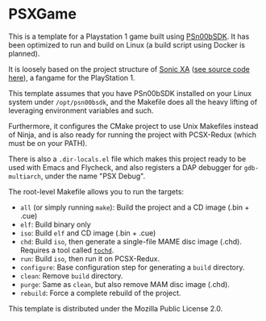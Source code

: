 # PSXGame

This is a template for a Playstation 1 game built using [PSn00bSDK](https://github.com/Lameguy64/PSn00bSDK).
It has been optimized to run and build on Linux (a build script using Docker
is planned).

It is loosely based on the project structure of [Sonic XA](https://luksamuk.itch.io/sonic-the-hedgehog-xa) ([see source code here](https://github.com/luksamuk/engine-psx)), a fangame for the PlayStation 1.

This template assumes that you have PSn00bSDK installed on your Linux system
under `/opt/psn00bsdk`, and the Makefile does all the heavy lifting of
leveraging environment variables and such.

Furthermore, it configures the CMake project to use Unix Makefiles instead
of Ninja, and is also ready for running the project with PCSX-Redux (which
must be on your PATH).

There is also a `.dir-locals.el` file which makes this project ready to be
used with Emacs and Flycheck, and also registers a DAP debugger for
`gdb-multiarch`, under the name "PSX Debug".

The root-level Makefile allows you to run the targets:

- `all` (or simply running `make`): Build the project and a CD image (.bin + .cue)
- `elf`: Build binary only
- `iso`: Build `elf` and CD image (.bin + .cue)
- `chd`: Build `iso`, then generate a single-file MAME disc image (.chd). Requires a tool called [`tochd`](https://github.com/thingsiplay/tochd).
- `run`: Build `iso`, then run it on PCSX-Redux.
- `configure`: Base configuration step for generating a `build` directory.
- `clean`: Remove `build` directory.
- `purge`: Same as `clean`, but also remove MAM disc image (.chd).
- `rebuild`: Force a complete rebuild of the project.


This template is distributed under the Mozilla Public License 2.0.

